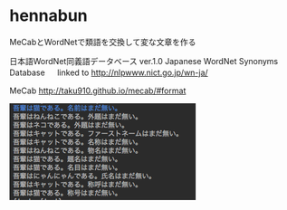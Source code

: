 # hennabun
MeCabとWordNetで類語を交換して変な文章を作る

日本語WordNet同義語データベース ver.1.0 Japanese WordNet Synonyms Database 　
linked to http://nlpwww.nict.go.jp/wn-ja/

MeCab
http://taku910.github.io/mecab/#format

![](neko.png)
